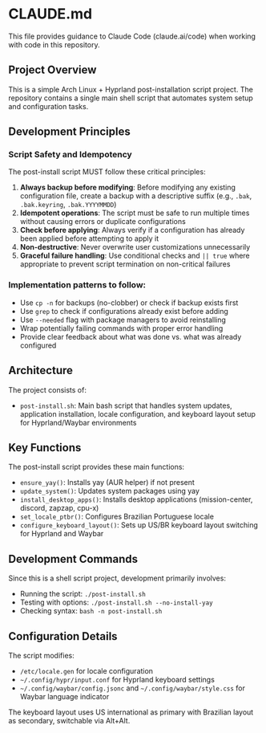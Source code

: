 # CLAUDE.md

This file provides guidance to Claude Code (claude.ai/code) when working with code in this repository.

## Project Overview

This is a simple Arch Linux + Hyprland post-installation script project. The repository contains a single main shell script that automates system setup and configuration tasks.

## Development Principles

### Script Safety and Idempotency
The post-install script MUST follow these critical principles:

1. **Always backup before modifying**: Before modifying any existing configuration file, create a backup with a descriptive suffix (e.g., `.bak`, `.bak.keyring`, `.bak.YYYYMMDD`)
2. **Idempotent operations**: The script must be safe to run multiple times without causing errors or duplicate configurations
3. **Check before applying**: Always verify if a configuration has already been applied before attempting to apply it
4. **Non-destructive**: Never overwrite user customizations unnecessarily
5. **Graceful failure handling**: Use conditional checks and `|| true` where appropriate to prevent script termination on non-critical failures

### Implementation patterns to follow:
- Use `cp -n` for backups (no-clobber) or check if backup exists first
- Use `grep` to check if configurations already exist before adding
- Use `--needed` flag with package managers to avoid reinstalling
- Wrap potentially failing commands with proper error handling
- Provide clear feedback about what was done vs. what was already configured

## Architecture

The project consists of:
- `post-install.sh`: Main bash script that handles system updates, application installation, locale configuration, and keyboard layout setup for Hyprland/Waybar environments

## Key Functions

The post-install script provides these main functions:
- `ensure_yay()`: Installs yay (AUR helper) if not present
- `update_system()`: Updates system packages using yay
- `install_desktop_apps()`: Installs desktop applications (mission-center, discord, zapzap, cpu-x)
- `set_locale_ptbr()`: Configures Brazilian Portuguese locale
- `configure_keyboard_layout()`: Sets up US/BR keyboard layout switching for Hyprland and Waybar

## Development Commands

Since this is a shell script project, development primarily involves:
- Running the script: `./post-install.sh`
- Testing with options: `./post-install.sh --no-install-yay`
- Checking syntax: `bash -n post-install.sh`

## Configuration Details

The script modifies:
- `/etc/locale.gen` for locale configuration
- `~/.config/hypr/input.conf` for Hyprland keyboard settings
- `~/.config/waybar/config.jsonc` and `~/.config/waybar/style.css` for Waybar language indicator

The keyboard layout uses US international as primary with Brazilian layout as secondary, switchable via Alt+Alt.